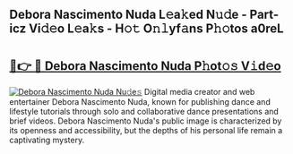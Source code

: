 ## Debora Nascimento Nuda L𝚎a𝚔ed N𝚞𝚍e - Part-icz Vi𝚍𝚎o L𝚎a𝚔s - H𝚘𝚝 O𝚗𝚕yf𝚊ns P𝚑𝚘tos a0reL

# <h2><a href="http://kf13kcl.oniu.top/?m=Debora+Nascimento+Nuda">🔗👉 🔴 Debora Nascimento Nuda P𝚑ot𝚘𝚜 V𝚒d𝚎o</a></h2>

[![Debora Nascimento Nuda Nu𝚍e𝚜](https://i.imgur.com/0qMVB7G.gif)](http://kf13kcl.oniu.top/?m=Debora+Nascimento+Nuda)
Digital media creator and web entertainer Debora Nascimento Nuda, known for publishing dance and lifestyle tutorials through solo and collaborative dance presentations and brief videos. Debora Nascimento Nuda's public image is characterized by its openness and accessibility, but the depths of his personal life remain a captivating mystery.  
